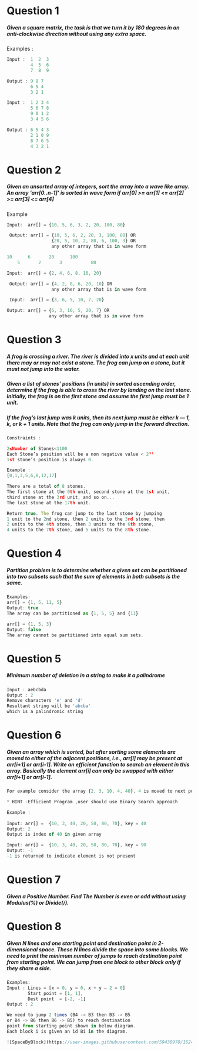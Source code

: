 # Question 1
##### Given a square matrix, the task is that we turn it by 180 degrees in an anti-clockwise direction without using any extra space. 
Examples : 
```js
Input :  1  2  3
         4  5  6
         7  8  9
```
```js
Output : 9 8 7 
         6 5 4 
         3 2 1
```
```js
Input :  1 2 3 4 
         5 6 7 8 
         9 0 1 2 
         3 4 5 6 
```
```js
Output : 6 5 4 3 
         2 1 0 9 
         8 7 6 5 
         4 3 2 1
```


# Question 2
#####  Given an unsorted array of integers, sort the array into a wave like array. An array ‘arr[0..n-1]’ is sorted in wave form if arr[0] >= arr[1] <= arr[2] >= arr[3] <= arr[4]

Example
```js
Input:  arr[] = {10, 5, 6, 3, 2, 20, 100, 80}
```
```js
 Output: arr[] = {10, 5, 6, 2, 20, 3, 100, 80} OR
                 {20, 5, 10, 2, 80, 6, 100, 3} OR
                 any other array that is in wave form
```

```js
10		6		20		100
	5		2		3			80
```

```js
Input:  arr[] = {2, 4, 6, 8, 10, 20}
```
```js
 Output: arr[] = {4, 2, 8, 6, 20, 10} OR
                 any other array that is in wave form
```
```js
 Input:  arr[] = {3, 6, 5, 10, 7, 20}
 ```
 ```js
 Output: arr[] = {6, 3, 10, 5, 20, 7} OR
                 any other array that is in wave form
```




# Question 3
#####  A frog is crossing a river. The river is divided into x units and at each unit there may or may not exist a stone. The frog can jump on a stone, but it must not jump into the water.
##### Given a list of stones’ positions (in units) in sorted ascending order, determine if the frog is able to cross the river by landing on the last stone. Initially, the frog is on the first stone and assume the first jump must be 1 unit.
##### If the frog’s last jump was k units, then its next jump must be either k — 1, k, or k + 1 units. Note that the frog can only jump in the forward direction.
```js
Constraints :

2≤Number of Stones<1100
Each Stone’s position will be a non negative value < 2³¹
1st stone’s position is always 0.

Example :
[0,1,3,5,6,8,12,17]

There are a total of 8 stones.
The first stone at the 0th unit, second stone at the 1st unit,
third stone at the 3rd unit, and so on...
The last stone at the 17th unit.

Return true. The frog can jump to the last stone by jumping
1 unit to the 2nd stone, then 2 units to the 3rd stone, then
2 units to the 4th stone, then 3 units to the 6th stone,
4 units to the 7th stone, and 5 units to the 8th stone.
```


# Question 4
##### Partition problem is to determine whether a given set can be partitioned into two subsets such that the sum of elements in both subsets is the same. 
```js
Examples: 
arr[] = {1, 5, 11, 5}
Output: true 
The array can be partitioned as {1, 5, 5} and {11}
```
```js
arr[] = {1, 5, 3}
Output: false 
The array cannot be partitioned into equal sum sets.
```

# Question 5

##### Minimum number of deletion in a string to make it a palindrome
```js
Input : aebcbda
Output : 2
Remove characters 'e' and 'd'
Resultant string will be 'abcba'
which is a palindromic string
```

# Question 6
##### Given an array which is sorted, but after sorting some elements are moved to either of the adjacent positions, i.e., arr[i] may be present at arr[i+1] or arr[i-1]. Write an efficient function to search an element in this array. Basically the element arr[i] can only be swapped with either arr[i+1] or arr[i-1].


```js
For example consider the array {2, 3, 10, 4, 40}, 4 is moved to next position and 10 is moved to previous position.
```
```js
* HINT -Efficient Program ,user should use Binary Search approach
```

```js
Example : 
 
Input: arr[] =  {10, 3, 40, 20, 50, 80, 70}, key = 40
Output: 2 
Output is index of 40 in given array

Input: arr[] =  {10, 3, 40, 20, 50, 80, 70}, key = 90
Output: -1
-1 is returned to indicate element is not present
```

# Question 7
##### Given a Positive Number. Find The Number is even or odd without using Modulus(%) or Divide(/).


# Question 8

##### Given N lines and one starting point and destination point in 2-dimensional space. These N lines divide the space into some blocks. We need to print the minimum number of jumps to reach destination point from starting point. We can jump from one block to other block only if they share a side.

```js
Examples:
Input : Lines = [x = 0, y = 0, x + y – 2 = 0]
        Start point = [1, 1], 
        Dest point  = [-2, -1]
Output : 2    
```
```js
We need to jump 2 times (B4 -> B3 then B3 -> B5 
or B4 -> B6 then B6 -> B5) to reach destination 
point from starting point shown in below diagram. 
Each block i is given an id Bi in the diagram.

![SpaceByBlock](https://user-images.githubusercontent.com/59438970/162400165-31311509-e688-4195-87df-236ebf5bed26.jpg)



```

